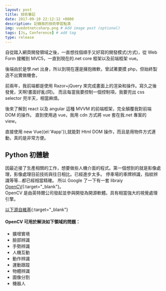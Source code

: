 ```yaml
---
layout: post
title: 技術筆記
date: 2017-09-10 22:12:12 +0800
description: 記錄我的技術學習點滴
img: vuedotnetcsharp.png # Add image post (optional)
tags: [Js, Conference] # add tag
type: release
---
```


自從踏入網頁開發領域之後，一直想找個順手又好寫的開發模式(方式)，從 Web Form 接觸到 MVC5，一直到現在的.net core 框架以及前端框架 vue。

後端由於是學.net 出身，所以到現在還是擁抱微軟，曾試著要摸 php，但始終製造不出實做機會。

前兩年，我前端都是使用 Razor+jQuery 來完成畫面上的渲染和操作。寫久之後發覺，天啊!畫面好亂(冏)。
而且每當我要控制一個控制項，我要兜出 css selector 兜半天，相當麻煩。

後來了解到 react 以及 angular 這種 MVVM 的前端框架，完全顛覆我對前端 DOM 的操作。
直到使用過 vue，我用 cdn 方式將 vue 套在我.net 專案的 view。

直接使用 new Vue({el:'#app'}),就能對 Html DOM 操作，而且是用物件方式連動，真的是非常方便。

## Python 初體驗

因最近接了生產相關的工作，想要做些人機介面的程式。第一個想到的就是影像處理，影像處理目前技術與往日相比。已經進步太多。
停車場的車牌辨識，指紋辨識等等...都已經相當精確。
所以 Google 了一下有一套 libraiy [OpenCV](https://opencv.org/){:target="\_blank"}。  
OpenCV 是由英特爾公司發起並參與開發為開源軟體。具有相當強大的視覺處理引擎。

[以下源自維基](https://zh.wikipedia.org/wiki/OpenCV){:target="\_blank"}

#### OpenCV 可用於解決如下領域的問題：

- 擴增實境
- 臉部辨識
- 手勢辨識
- 人機互動
- 動作辨識
- 運動跟蹤
- 物體辨識
- 圖像分割
- 機器人
